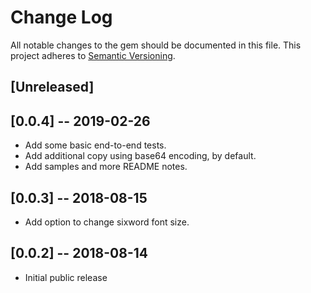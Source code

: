 # Change Log
All notable changes to the gem should be documented in this file.
This project adheres to [Semantic Versioning](http://semver.org).

## [Unreleased]

## [0.0.4] -- 2019-02-26

- Add some basic end-to-end tests.
- Add additional copy using base64 encoding, by default.
- Add samples and more README notes.

## [0.0.3] -- 2018-08-15

- Add option to change sixword font size.

## [0.0.2] -- 2018-08-14

- Initial public release

<!-- vim: set tw=79 : -->
